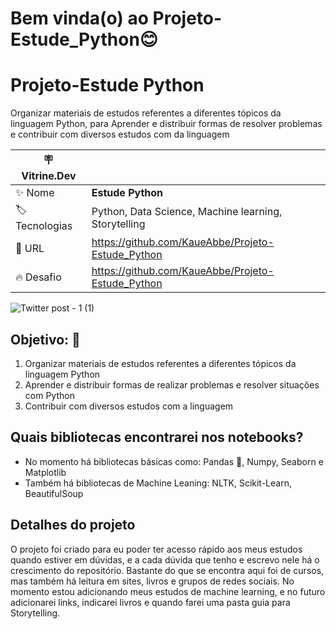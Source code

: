 # Bem vinda(o) ao Projeto-Estude_Python😊


# Projeto-Estude Python

Organizar materiais de estudos referentes a diferentes tópicos da linguagem Python, para Aprender e distribuir formas de resolver problemas e contribuir com diversos estudos com da linguagem

| :placard: Vitrine.Dev |     |
| -------------  | --- |
| :sparkles: Nome        | **Estude Python**
| :label: Tecnologias | Python, Data Science, Machine learning, Storytelling
| :rocket: URL         | https://github.com/KaueAbbe/Projeto-Estude_Python
| :fire: Desafio     | https://github.com/KaueAbbe/Projeto-Estude_Python

<!-- Inserir imagem com a #vitrinedev ao final do link -->
![Twitter post - 1 (1)](https://user-images.githubusercontent.com/68445400/201390361-df322fed-e4cd-4efc-a3a0-6cbb47aaa61a.png?text=imagem+lindona+do+meu+projeto#vitrinedev)


## **Objetivo:** 🤔
1. Organizar materiais de estudos referentes a diferentes tópicos da linguagem Python
2. Aprender e distribuir formas de realizar problemas e resolver situações com Python
3. Contribuir com diversos estudos com a linguagem
## **Quais bibliotecas encontrarei nos notebooks?**
* No momento há bibliotecas básicas como: Pandas :panda_face:, Numpy, Seaborn e Matplotlib
* Também há bibliotecas de Machine Leaning: NLTK, Scikit-Learn, BeautifulSoup 

## Detalhes do projeto

O projeto foi criado para eu poder ter acesso rápido aos meus estudos quando estiver em dúvidas, e a cada dúvida que tenho e escrevo nele há o crescimento do repositório. Bastante do que se encontra aqui foi de cursos, mas também há leitura em sites, livros e grupos de redes sociais. No momento estou adicionando meus estudos de machine learning, e no futuro adicionarei links, indicarei livros e quando farei uma pasta guia para Storytelling.

